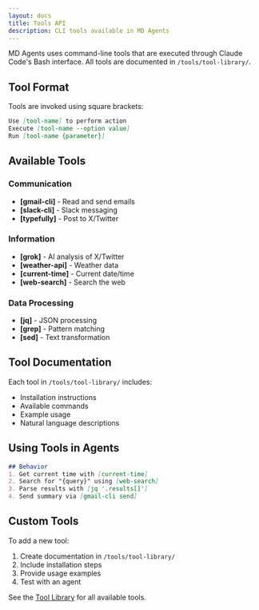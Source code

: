 ```yaml
---
layout: docs
title: Tools API
description: CLI tools available in MD Agents
---
```


MD Agents uses command-line tools that are executed through Claude Code's Bash interface. All tools are documented in `/tools/tool-library/`.

## Tool Format

Tools are invoked using square brackets:

```markdown
Use [tool-name] to perform action
Execute [tool-name --option value]
Run [tool-name {parameter}]
```

## Available Tools

### Communication
- **[gmail-cli]** - Read and send emails
- **[slack-cli]** - Slack messaging
- **[typefully]** - Post to X/Twitter

### Information
- **[grok]** - AI analysis of X/Twitter
- **[weather-api]** - Weather data
- **[current-time]** - Current date/time
- **[web-search]** - Search the web

### Data Processing
- **[jq]** - JSON processing
- **[grep]** - Pattern matching
- **[sed]** - Text transformation

## Tool Documentation

Each tool in `/tools/tool-library/` includes:
- Installation instructions
- Available commands
- Example usage
- Natural language descriptions

## Using Tools in Agents

```markdown
## Behavior
1. Get current time with [current-time]
2. Search for "{query}" using [web-search]
3. Parse results with [jq '.results[]']
4. Send summary via [gmail-cli send]
```

## Custom Tools

To add a new tool:
1. Create documentation in `/tools/tool-library/`
2. Include installation steps
3. Provide usage examples
4. Test with an agent

See the [Tool Library](/tools/tool-library/) for all available tools.